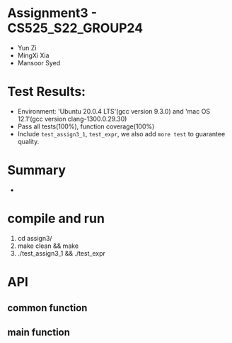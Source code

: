 # Assignment3 - CS525_S22_GROUP24
- Yun Zi
- MingXi Xia
- Mansoor Syed

# Test Results:
- Environment: 'Ubuntu 20.0.4 LTS'(gcc version 9.3.0) and 'mac OS 12.1'(gcc version clang-1300.0.29.30)
- Pass all tests(100%), function coverage(100%)
- Include `test_assign3_1`, `test_expr`, we also add `more test` to guarantee quality.

# Summary
- 

# compile and run
1. cd assign3/
2. make clean && make 
3. ./test_assign3_1 && ./test_expr

# API

## common function

## main function
